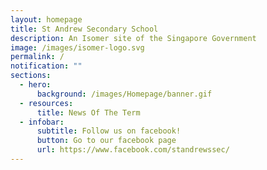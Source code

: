 ```yaml
---
layout: homepage
title: St Andrew Secondary School
description: An Isomer site of the Singapore Government
image: /images/isomer-logo.svg
permalink: /
notification: ""
sections:
  - hero:
      background: /images/Homepage/banner.gif
  - resources:
      title: News Of The Term
  - infobar:
      subtitle: Follow us on facebook!
      button: Go to our facebook page
      url: https://www.facebook.com/standrewssec/
---
```

